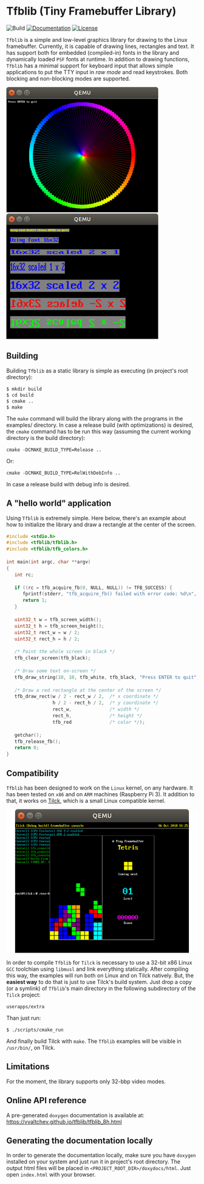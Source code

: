 # Tfblib (Tiny Framebuffer Library)

![Build](https://github.com/vvaltchev/tfblib/workflows/Linux/badge.svg)
[![Documentation](https://img.shields.io/badge/api-reference-blue.svg)](https://vvaltchev.github.io/tfblib/tfblib_8h.html)
[![License](https://img.shields.io/badge/License-BSD%202--Clause-orange.svg)](https://opensource.org/licenses/BSD-2-Clause)

`Tfblib` is a simple and low-level graphics library for drawing to the Linux
framebuffer. Currently, it is capable of drawing lines, rectangles and text.
It has support both for embedded (compiled-in) fonts in the library and
dynamically loaded `PSF` fonts at runtime. In addition to drawing functions,
`Tfblib` has a minimal support for keyboard input that allows simple
applications to put the TTY input in *raw mode* and read keystrokes. Both
blocking and non-blocking modes are supported.

![Drawing example](other/drawing.png)
![Drawing text example](other/text.png)

Building
---------

Building `Tfblib` as a static library is simple as executing (in project's root
directory):

```
$ mkdir build
$ cd build
$ cmake ..
$ make
```
The `make` command will build the library along with the programs in the
examples/ directory. In case a release build (with optimizations) is desired,
the `cmake` command has to be run this way (assuming the current working
directory is the build directory):

    cmake -DCMAKE_BUILD_TYPE=Release ..

Or:

    cmake -DCMAKE_BUILD_TYPE=RelWithDebInfo ..

In case a release build with debug info is desired.

A "hello world" application
-----------------------------

Using `Tfblib` is extremely simple. Here below, there's an example about how
to initialize the library and draw a rectangle at the center of the screen.

```C
#include <stdio.h>
#include <tfblib/tfblib.h>
#include <tfblib/tfb_colors.h>

int main(int argc, char **argv)
{
   int rc;

   if ((rc = tfb_acquire_fb(0, NULL, NULL)) != TFB_SUCCESS) {
      fprintf(stderr, "tfb_acquire_fb() failed with error code: %d\n", rc);
      return 1;
   }

   uint32_t w = tfb_screen_width();
   uint32_t h = tfb_screen_height();
   uint32_t rect_w = w / 2;
   uint32_t rect_h = h / 2;

   /* Paint the whole screen in black */
   tfb_clear_screen(tfb_black);

   /* Draw some text on-screen */
   tfb_draw_string(10, 10, tfb_white, tfb_black, "Press ENTER to quit");

   /* Draw a red rectangle at the center of the screen */
   tfb_draw_rect(w / 2 - rect_w / 2,  /* x coordinate */
                 h / 2 - rect_h / 2,  /* y coordinate */
                 rect_w,              /* width */
                 rect_h,              /* height */
                 tfb_red              /* color */);

   getchar();
   tfb_release_fb();
   return 0;
}
```

Compatibility
--------------

`Tfblib` has been designed to work on the `Linux` kernel, on any hardware. It has
been tested on `x86` and on `ARM` machines (Raspberry Pi 3). It addition to that,
it works on [Tilck](https://github.com/vvaltchev/tilck), which is a small Linux
compatible kernel.

![Tetris on Tilck](other/tetris.png)

In order to compile `Tfblib` for `Tilck` is necessary to use a 32-bit x86
Linux `GCC` toolchian using `libmusl` and link everything statically. After
compiling this way, the examples will run both on Linux and on Tilck natively.
But, the **easiest way** to do that is just to use Tilck's build system.
Just drop a copy (or a symlink) of `Tfblib`'s main directory in the following
subdirectory of the `Tilck` project:

```
userapps/extra
```

Than just run:

```
$ ./scripts/cmake_run
```

And finally build Tilck with `make`. The `Tfblib` examples will be visible in
`/usr/bin/`, on Tilck.

Limitations
-------------

For the moment, the library supports only 32-bbp video modes.

Online API reference
----------------------

A pre-generated `doxygen` documentation is available at:
https://vvaltchev.github.io/tfblib/tfblib_8h.html


Generating the documentation locally
--------------------------------------

In order to generate the documentation locally, make sure you have `doxygen`
installed on your system and just run it in project's root directory.
The output html files will be placed in `<PROJECT_ROOT_DIR>/doxydocs/html`.
Just open `index.html` with your browser.

